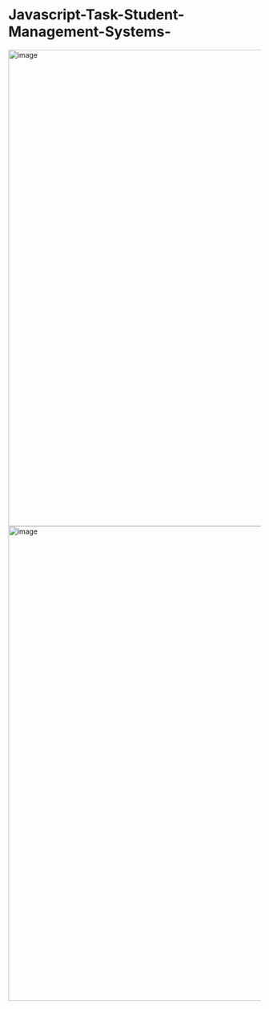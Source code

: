 # Javascript-Task-Student-Management-Systems-
<img width="951" alt="image" src="https://github.com/nagarimurali/Javascript-Task-Student-Management-Systems-/assets/113176341/47eaa9e7-5327-43e2-84eb-0f7b3e2d1fee">
<img width="948" alt="image" src="https://github.com/nagarimurali/Javascript-Task-Student-Management-Systems-/assets/113176341/38582837-179f-41a8-95c3-0a7f6a83ac65">
